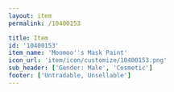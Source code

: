 ```yaml
---
layout: item
permalink: /10400153

title: Item
id: '10400153'
item_name: 'Moomoo''s Mask Paint'
icon_url: 'item/icon/customize/10400153.png'
sub_header: ['Gender: Male', 'Cosmetic']
footer: ['Untradable, Unsellable']
---
```

